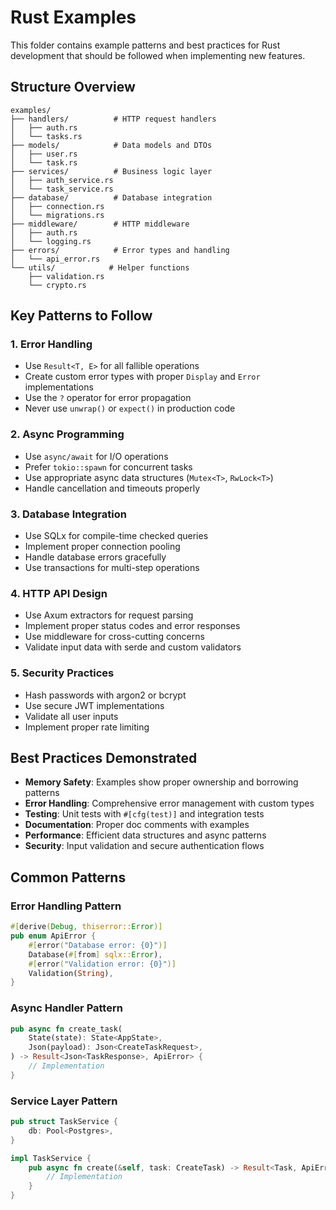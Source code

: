 # Rust Examples

This folder contains example patterns and best practices for Rust development that should be followed when implementing new features.

## Structure Overview

```
examples/
├── handlers/          # HTTP request handlers
│   ├── auth.rs
│   └── tasks.rs
├── models/            # Data models and DTOs
│   ├── user.rs
│   └── task.rs
├── services/          # Business logic layer
│   ├── auth_service.rs
│   └── task_service.rs
├── database/          # Database integration
│   ├── connection.rs
│   └── migrations.rs
├── middleware/        # HTTP middleware
│   ├── auth.rs
│   └── logging.rs
├── errors/            # Error types and handling
│   └── api_error.rs
└── utils/            # Helper functions
    ├── validation.rs
    └── crypto.rs
```

## Key Patterns to Follow

### 1. Error Handling
- Use `Result<T, E>` for all fallible operations
- Create custom error types with proper `Display` and `Error` implementations
- Use the `?` operator for error propagation
- Never use `unwrap()` or `expect()` in production code

### 2. Async Programming
- Use `async/await` for I/O operations
- Prefer `tokio::spawn` for concurrent tasks
- Use appropriate async data structures (`Mutex<T>`, `RwLock<T>`)
- Handle cancellation and timeouts properly

### 3. Database Integration
- Use SQLx for compile-time checked queries
- Implement proper connection pooling
- Handle database errors gracefully
- Use transactions for multi-step operations

### 4. HTTP API Design
- Use Axum extractors for request parsing
- Implement proper status codes and error responses
- Use middleware for cross-cutting concerns
- Validate input data with serde and custom validators

### 5. Security Practices
- Hash passwords with argon2 or bcrypt
- Use secure JWT implementations
- Validate all user inputs
- Implement proper rate limiting

## Best Practices Demonstrated

- **Memory Safety**: Examples show proper ownership and borrowing patterns
- **Error Handling**: Comprehensive error management with custom types
- **Testing**: Unit tests with `#[cfg(test)]` and integration tests
- **Documentation**: Proper doc comments with examples
- **Performance**: Efficient data structures and async patterns
- **Security**: Input validation and secure authentication flows

## Common Patterns

### Error Handling Pattern
```rust
#[derive(Debug, thiserror::Error)]
pub enum ApiError {
    #[error("Database error: {0}")]
    Database(#[from] sqlx::Error),
    #[error("Validation error: {0}")]
    Validation(String),
}
```

### Async Handler Pattern
```rust
pub async fn create_task(
    State(state): State<AppState>,
    Json(payload): Json<CreateTaskRequest>,
) -> Result<Json<TaskResponse>, ApiError> {
    // Implementation
}
```

### Service Layer Pattern
```rust
pub struct TaskService {
    db: Pool<Postgres>,
}

impl TaskService {
    pub async fn create(&self, task: CreateTask) -> Result<Task, ApiError> {
        // Implementation
    }
}
```